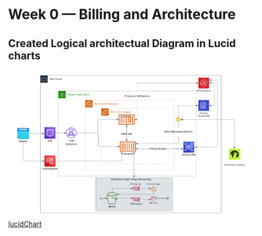 # Week 0 — Billing and Architecture

## Created Logical architectual Diagram in Lucid charts  

![logical Architecture](logicaldiagramCrudder.png)
[lucidChart](https://lucid.app/documents/view/e730cc85-0176-4c52-8acc-f213e74868df)
